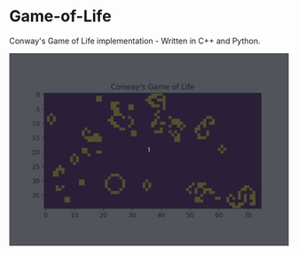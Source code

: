 # Game-of-Life
Conway's Game of Life implementation - Written in C++ and Python.

![Demo of Game](/images/Game_of_Life.gif)
